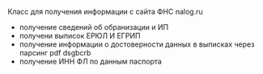 
Класс для получения информации с сайта ФНС nalog.ru 

- получение сведений об обранизации и ИП
- получени выписок ЕРЮЛ И ЕГРИП
- получение информации о достоверности данных в выписках через парсинг pdf dsgbcrb
- получение ИНН ФЛ по данным паспорта
